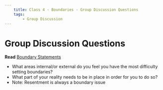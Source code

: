 ```yaml
---
    title: Class 4 - Boundaries - Group Discussion Questions
    tags:
        - Group Discussion
---
```

# Group Discussion Questions
**Read** [Boundary Statements](/changesthatheal/C4-Boundaries/BoundaryStatements/)

* What areas internal/or external do you feel you have the most difficulty setting boundaries?
* What part of your reality needs to be in place in order for you to do so?
* Note: Resentment is always a boundary issue
